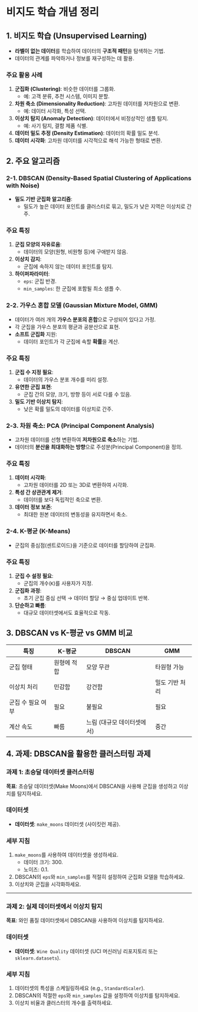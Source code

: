 # 비지도 학습 개념 정리

## 1. 비지도 학습 (Unsupervised Learning)
- **라벨이 없는 데이터**를 학습하여 데이터의 **구조적 패턴**을 탐색하는 기법.
- 데이터의 관계를 파악하거나 정보를 재구성하는 데 활용.
  
### 주요 활용 사례
1. **군집화 (Clustering)**: 비슷한 데이터를 그룹화.
   - 예: 고객 분류, 추천 시스템, 이미지 분할.
2. **차원 축소 (Dimensionality Reduction)**: 고차원 데이터를 저차원으로 변환.
   - 예: 데이터 시각화, 특성 선택.
3. **이상치 탐지 (Anomaly Detection)**: 데이터에서 비정상적인 샘플 탐지.
   - 예: 사기 탐지, 결함 제품 식별.
4. **데이터 밀도 추정 (Density Estimation)**: 데이터의 확률 밀도 분석.
5. **데이터 시각화**: 고차원 데이터를 시각적으로 해석 가능한 형태로 변환.


## 2. 주요 알고리즘

### 2-1. DBSCAN (Density-Based Spatial Clustering of Applications with Noise)
- **밀도 기반 군집화 알고리즘**:
  - 밀도가 높은 데이터 포인트를 클러스터로 묶고, 밀도가 낮은 지역은 이상치로 간주.
  
### 주요 특징
1. **군집 모양의 자유로움**:
   - 데이터의 모양(원형, 비원형 등)에 구애받지 않음.
2. **이상치 감지**:
   - 군집에 속하지 않는 데이터 포인트를 탐지.
3. **하이퍼파라미터**:
   - `eps`: 군집 반경.
   - `min_samples`: 한 군집에 포함될 최소 샘플 수.


### 2-2. 가우스 혼합 모델 (Gaussian Mixture Model, GMM)
- 데이터가 여러 개의 **가우스 분포의 혼합**으로 구성되어 있다고 가정.
- 각 군집을 가우스 분포의 평균과 공분산으로 표현.
- **소프트 군집화** 지원:
  - 데이터 포인트가 각 군집에 속할 **확률**을 계산.

### 주요 특징
1. **군집 수 지정 필요**:
   - 데이터의 가우스 분포 개수를 미리 설정.
2. **유연한 군집 표현**:
   - 군집 간의 모양, 크기, 방향 등이 서로 다를 수 있음.
3. **밀도 기반 이상치 탐지**:
   - 낮은 확률 밀도의 데이터를 이상치로 간주.


### 2-3. 차원 축소: PCA (Principal Component Analysis)
- 고차원 데이터를 선형 변환하여 **저차원으로 축소**하는 기법.
- 데이터의 **분산을 최대화하는 방향**으로 주성분(Principal Component)을 정의.

### 주요 특징
1. **데이터 시각화**:
   - 고차원 데이터를 2D 또는 3D로 변환하여 시각화.
2. **특성 간 상관관계 제거**:
   - 데이터를 보다 독립적인 축으로 변환.
3. **데이터 정보 보존**:
   - 최대한 원본 데이터의 변동성을 유지하면서 축소.


### 2-4. K-평균 (K-Means)
- 군집의 중심점(센트로이드)을 기준으로 데이터를 할당하여 군집화.
  
### 주요 특징
1. **군집 수 설정 필요**:
   - 군집의 개수(`K`)를 사용자가 지정.
2. **군집화 과정**:
   - 초기 군집 중심 선택 → 데이터 할당 → 중심 업데이트 반복.
3. **단순하고 빠름**:
   - 대규모 데이터셋에서도 효율적으로 작동.

## 3. DBSCAN vs K-평균 vs GMM 비교
| 특징              | K-평균            | DBSCAN            | GMM                |
|-------------------|-------------------|-------------------|-------------------|
| 군집 형태         | 원형에 적합       | 모양 무관         | 타원형 가능        |
| 이상치 처리       | 민감함            | 강건함            | 밀도 기반 처리     |
| 군집 수 필요 여부 | 필요              | 불필요            | 필요               |
| 계산 속도         | 빠름              | 느림 (대규모 데이터셋에서) | 중간              |

## 4. 과제: DBSCAN을 활용한 클러스터링 과제

### 과제 1: 초승달 데이터셋 클러스터링

**목표**: 초승달 데이터셋(Make Moons)에서 DBSCAN을 사용해 군집을 생성하고 이상치를 탐지하세요.

### 데이터셋
- **데이터셋**: `make_moons` 데이터셋 (사이킷런 제공).

### 세부 지침
1. `make_moons`를 사용하여 데이터셋을 생성하세요.
   - 데이터 크기: 300.
   - 노이즈: 0.1.
2. DBSCAN의 `eps`와 `min_samples`를 적절히 설정하여 군집화 모델을 학습하세요.
3. 이상치와 군집을 시각화하세요.

---

### 과제 2: 실제 데이터셋에서 이상치 탐지

**목표**: 와인 품질 데이터셋에서 DBSCAN을 사용하여 이상치를 탐지하세요.

### 데이터셋
- **데이터셋**: `Wine Quality` 데이터셋 (UCI 머신러닝 리포지토리 또는 `sklearn.datasets`).

### 세부 지침
1. 데이터셋의 특성을 스케일링하세요 (e.g., `StandardScaler`).
2. DBSCAN의 적절한 `eps`와 `min_samples` 값을 설정하여 이상치를 탐지하세요.
3. 이상치 비율과 클러스터의 개수를 출력하세요.

